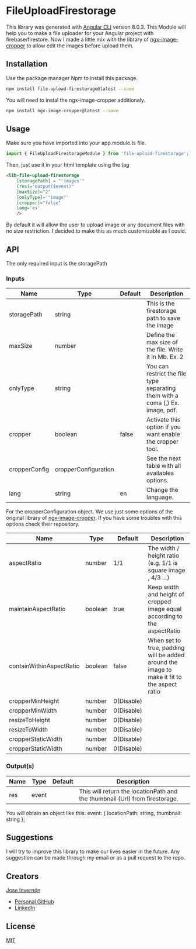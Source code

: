 # FileUploadFirestorage

This library was generated with [Angular CLI](https://github.com/angular/angular-cli) version 8.0.3.
This Module will help you to make a file uploader for your Angular project with firebase/firestore.
Now I made a little mix with the library of [ngx-image-cropper](https://www.npmjs.com/package/ngx-image-cropper) to allow edit the images before upload them. 

## Installation
Use the package manager Npm to install this package.

```bash
npm install file-upload-firestorage@latest --save
```

You will need to instal the ngx-image-cropper additionaly.

```bash
npm install ngx-image-cropper@latest --save
```

## Usage
Make sure you have imported into your app.module.ts file.

```typeScript
import { FileUploadFirestorageModule } from 'file-upload-firestorage';    
```

Then, just use it in your html template using the <lib-file-upload-firestorage> tag

```html
<lib-file-upload-firestorage 
    [storagePath] = "'images'"
    (res)="output($event)"
    [maxSize]="2"
    [onlyType]='"image"'
    [cropper]="false"
    lang='es'
    />
```

By default it will allow the user to upload image or any document files with no size restriction.
I decided to make this as much customizable as I could.

## API
The only required input is the storagePath

### Inputs

| Name          | Type                 | Default | Description                                                                    |
|---------------|----------------------|---------|--------------------------------------------------------------------------------|
| storagePath   | string               |         | This is the firestorage path to save the image                                 |
| maxSize       | number               |         | Define the max size of the file. Write it in Mb. Ex. 2                         |
| onlyType      | string               |         | You can restrict the file type separating them with a coma (,) Ex. image, pdf. |
| cropper       | boolean              | false   | Activate this option if you want enable the cropper tool.                      |
| cropperConfig | cropperConfiguration |         | See the next table with all availables options.                                |
| lang          | string               | en      | Change the language.                                                           |                                                                            |

For the cropperConfiguration object.
We use just some options of the original library of [ngx-image-cropper](https://www.npmjs.com/package/ngx-image-cropper). If you have some troubles with this options check their repository.

| Name                     | Type    | Default    | Description                                                                                 |
|--------------------------|---------|------------|---------------------------------------------------------------------------------------------|
| aspectRatio              | number  | 1/1        | The width / height ratio (e.g. 1/1 is square image , 4/3 ...)                               |
| maintainAspectRatio      | boolean | true       | Keep width and height of cropped image equal according to the aspectRatio                   |
| containWithinAspectRatio | boolean | false      | When set to true, padding will be added around the image to make it fit to the aspect ratio |
| cropperMinHeight         | number  | 0(Disable) |                                                                                             |
| cropperMinWidth          | number  | 0(Disable) |                                                                                             |
| resizeToHeight           | number  | 0(Disable) |                                                                                             |
| resizeToWidth            | number  | 0(Disable) |                                                                                             |
| cropperStaticWidth       | number  | 0(Disable) |                                                                                             |
| cropperStaticWidth       | number  | 0(Disable) |                                                                                             |


### Output(s)

| Name | Type  | Default | Description                                                                  |
|------|-------|---------|------------------------------------------------------------------------------|
| res  | event |         | This will return the locationPath and the thumbnail (Url) from firestorage.  |

You will obtain an object like this: event: { locationPath: string, thumbnail: string };

## Suggestions
I will try to improve this library to make our lives easier in the future. Any suggestion can be made through my email or as a pull request to the repo.

## Creators
[Jose Invernón](https://joseinvernon.com)
- [Personal GitHub](https://github.com/Invernon) 
- [LinkedIn](https://www.linkedin.com/in/joseinvernon/) 
## License
[MIT](https://choosealicense.com/licenses/mit/)